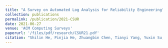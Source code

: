```yaml
---
title: "A Survey on Automated Log Analysis for Reliability Engineering"
collection: publications
permalink: /publication/2021-CSUR
date: 2021-06-27
venue: 'ACM Computing Surveys'
paperurl: '/files/pdf/research/CSUR21.pdf'
citation: "Shilin He, Pinjia He, Zhuangbin Chen, Tianyi Yang, Yuxin Su, Michael R. Lyu. <br><i>CSUR'21: ACM Computing Surveys</i>"
---
```

